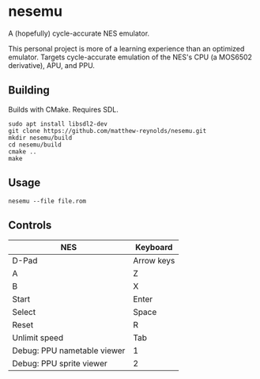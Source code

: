 # nesemu

A (hopefully) cycle-accurate NES emulator.

This personal project is more of a learning experience than an optimized emulator. Targets cycle-accurate emulation of the NES's CPU (a MOS6502 derivative), APU, and PPU.

## Building

Builds with CMake. Requires SDL.

```
sudo apt install libsdl2-dev
git clone https://github.com/matthew-reynolds/nesemu.git
mkdir nesemu/build
cd nesemu/build
cmake ..
make
```

## Usage

`nesemu --file file.rom`

## Controls

NES    | Keyboard
-------|--------
D-Pad  | Arrow keys
A      | Z
B      | X
Start  | Enter
Select | Space
Reset  | R
Unlimit speed | Tab
Debug: PPU nametable viewer | 1
Debug: PPU sprite viewer | 2
